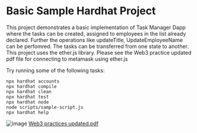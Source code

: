 # Basic Sample Hardhat Project

This project demonstrates a basic implementation of Task Manager Dapp where the tasks can be created, assigned to employees in the list already declared. Further the operations like updateTitle, UpdateEmployeeName can be perfomred. The tasks can be transferred from one state to another. This project uses the ether.js library. Please see the Web3 practice updated pdf file for connecting to metamask using ether.js

Try running some of the following tasks:

```shell
npx hardhat accounts
npx hardhat compile
npx hardhat clean
npx hardhat test
npx hardhat node
node scripts/sample-script.js
npx hardhat help
```
![image](https://user-images.githubusercontent.com/80542014/179475815-527f7121-ea04-425c-9b9c-12957ac91c91.png)
[Web3 practices updated.pdf](https://github.com/duaamit/Task-Manager-Dapp-using-ethers.js/files/9130634/Web3.practices.updated.pdf)
